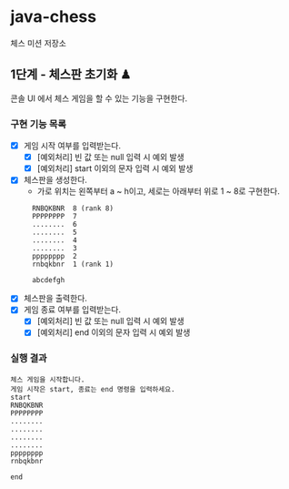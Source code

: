 # java-chess

체스 미션 저장소

## 1단계 - 체스판 초기화 ♟

콘솔 UI 에서 체스 게임을 할 수 있는 기능을 구현한다.

### 구현 기능 목록
- [x] 게임 시작 여부를 입력받는다.
    - [x] [예외처리] 빈 값 또는 null 입력 시 예외 발생
    - [x] [예외처리] start 이외의 문자 입력 시 예외 발생
- [X] 체스판을 생성한다.
    -  가로 위치는 왼쪽부터 a ~ h이고, 세로는 아래부터 위로 1 ~ 8로 구현한다.
  ```
    RNBQKBNR  8 (rank 8)
    PPPPPPPP  7
    ........  6
    ........  5
    ........  4
    ........  3
    pppppppp  2
    rnbqkbnr  1 (rank 1)
  
    abcdefgh
  ```
- [x] 체스판을 출력한다.
- [x] 게임 종료 여부를 입력받는다.
    - [x] [예외처리] 빈 값 또는 null 입력 시 예외 발생
    - [x] [예외처리] end 이외의 문자 입력 시 예외 발생

### 실행 결과 
  ```
  체스 게임을 시작합니다.
  게임 시작은 start, 종료는 end 명령을 입력하세요.
  start
  RNBQKBNR
  PPPPPPPP
  ........
  ........
  ........
  ........
  pppppppp
  rnbqkbnr
  
  end
```